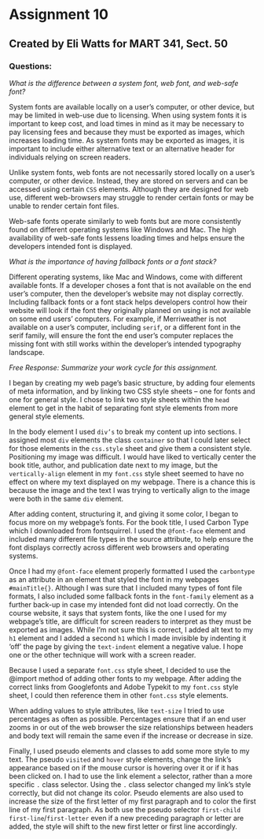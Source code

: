 # Assignment 10

## Created by Eli Watts for MART 341, Sect. 50

### Questions:

*What is the difference between a system font, web font, and web-safe font?*

System fonts are available locally on a user’s computer, or other device, but may be limited in web-use due to licensing. When using system fonts it is important to keep cost, and load times in mind as it may be necessary to pay licensing fees and because they must be exported as images, which increases loading time. As system fonts may be exported as images, it is important to include either alternative text or an alternative header for individuals relying on screen readers.

Unlike system fonts, web fonts are not necessarily stored locally on a user’s computer, or other device. Instead, they are stored on servers and can be accessed using certain `CSS` elements. Although they are designed for web use, different web-browsers may struggle to render certain fonts or may be unable to render certain font files.

Web-safe fonts operate similarly to web fonts but are more consistently found on different operating systems like Windows and Mac. The high availability of web-safe fonts lessens loading times and helps ensure the developers intended font is displayed.

*What is the importance of having fallback fonts or a font stack?*

Different operating systems, like Mac and Windows, come with different available fonts. If a developer choses a font that is not available on the end user’s computer, then the developer’s website may not display correctly. Including fallback fonts or a font stack helps developers control how their website will look if the font they originally planned on using is not available on some end users’ computers. For example, if Merriweather is not available on a user’s computer, including `serif`, or a different font in the serif family, will ensure the font the end user’s computer replaces the missing font with still works within the developer’s intended typography landscape.

*Free Response: Summarize your work cycle for this assignment.*

I began by creating my web page’s basic structure, by adding four elements of meta information, and by linking two CSS style sheets – one for fonts and one for general style. I chose to link two style sheets within the `head` element to get in the habit of separating font style elements from more general style elements.

In the body element I used `div’s` to break my content up into sections. I assigned most `div` elements the class `container` so that I could later select for those elements in the `css.style` sheet and give them a consistent style.
Positioning my image was difficult. I would have liked to vertically center the book title, author, and publication date next to my image, but the `vertically-align` element in my `font.css` style sheet seemed to have no effect on where my text displayed on my webpage. There is a chance this is because the image and the text I was trying to vertically align to the image were both in the same `div` element.

After adding content, structuring it, and giving it some color, I began to focus more on my webpage’s fonts. For the book title, I used Carbon Type which I downloaded from fontsquirrel. I used the `@font-face` element and included many different file types in the source attribute, to help ensure the font displays correctly across different web browsers and operating systems.

Once I had my `@font-face` element properly formatted I used the `carbontype` as an attribute in an element that styled the font in my webpages `#mainTitle{}`. Although I was sure that I included many types of font file formats, I also included some fallback fonts in the `font-family` element as a further back-up in case my intended font did not load correctly. On the course website, it says that system fonts, like the one I used for my webpage’s title, are difficult for screen readers to interpret as they must be exported as images. While I’m not sure this is correct, I added alt text to my `h1` element and I added a second `h1` which I made invisible by indenting it ‘off’ the page by giving the `text-indent` element a negative value. I hope one or the other technique will work with a screen reader.

Because I used a separate `font.css` style sheet, I decided to use the @import method of adding other fonts to my webpage. After adding the correct links from Googlefonts and Adobe Typekit to my `font.css` style sheet, I could then reference them in other `font.css` style elements.

When adding values to style attributes, like `text-size` I tried to use percentages as often as possible. Percentages ensure that if an end user zooms in or out of the web browser the size relationships between headers and body text will remain the same even if the increase or decrease in size.

Finally, I used pseudo elements and classes to add some more style to my text. The pseudo `visited` and `hover` style elements, change the link’s appearance based on if the mouse cursor is hovering over it or if it has been clicked on. I had to use the link element `a` selector, rather than a more specific `.` class selector. Using the `.` class selector changed my link’s style correctly, but did not change its color. Pseudo elements are also used to increase the size of the first letter of my first paragraph and to color the first line of my first paragraph. As both use the pseudo selector `first-child` `first-line`/`first-letter` even if a new preceding paragraph or letter are added, the style will shift to the new first letter or first line accordingly.
